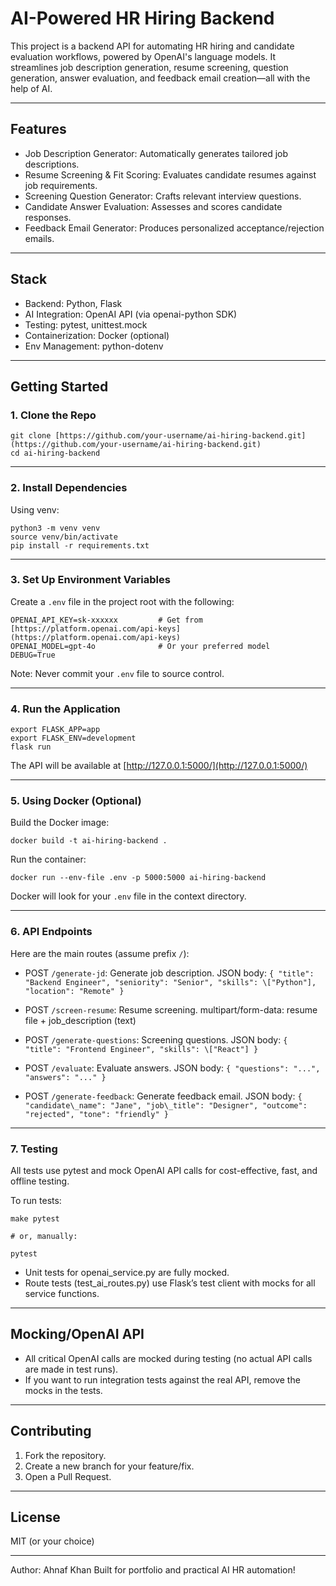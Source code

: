 # AI-Powered HR Hiring Backend

This project is a backend API for automating HR hiring and candidate evaluation workflows, powered by OpenAI's language models. It streamlines job description generation, resume screening, question generation, answer evaluation, and feedback email creation—all with the help of AI.

---

## Features

* Job Description Generator: Automatically generates tailored job descriptions.
* Resume Screening & Fit Scoring: Evaluates candidate resumes against job requirements.
* Screening Question Generator: Crafts relevant interview questions.
* Candidate Answer Evaluation: Assesses and scores candidate responses.
* Feedback Email Generator: Produces personalized acceptance/rejection emails.

---

## Stack

* Backend: Python, Flask
* AI Integration: OpenAI API (via openai-python SDK)
* Testing: pytest, unittest.mock
* Containerization: Docker (optional)
* Env Management: python-dotenv

---

## Getting Started

### 1. Clone the Repo

```
git clone [https://github.com/your-username/ai-hiring-backend.git](https://github.com/your-username/ai-hiring-backend.git)
cd ai-hiring-backend
```

---

### 2. Install Dependencies

Using venv:
```
python3 -m venv venv
source venv/bin/activate
pip install -r requirements.txt
```

---

### 3. Set Up Environment Variables

Create a `.env` file in the project root with the following:
```
OPENAI_API_KEY=sk-xxxxxx         # Get from [https://platform.openai.com/api-keys](https://platform.openai.com/api-keys)
OPENAI_MODEL=gpt-4o              # Or your preferred model
DEBUG=True
```
Note: Never commit your `.env` file to source control.

---

### 4. Run the Application

```
export FLASK_APP=app
export FLASK_ENV=development
flask run
```

The API will be available at [http://127.0.0.1:5000/](http://127.0.0.1:5000/)

---

### 5. Using Docker (Optional)

Build the Docker image:
```
docker build -t ai-hiring-backend .
```

Run the container:
```
docker run --env-file .env -p 5000:5000 ai-hiring-backend
```
Docker will look for your `.env` file in the context directory.

---

### 6. API Endpoints

Here are the main routes (assume prefix `/`):

* POST `/generate-jd`: Generate job description.
  JSON body: `{ "title": "Backend Engineer", "seniority": "Senior", "skills": \["Python"], "location": "Remote" }`

* POST `/screen-resume`: Resume screening.
  multipart/form-data: resume file + job\_description (text)

* POST `/generate-questions`: Screening questions.
  JSON body: `{ "title": "Frontend Engineer", "skills": \["React"] }`

* POST `/evaluate`: Evaluate answers.
  JSON body: `{ "questions": "...", "answers": "..." }`

* POST `/generate-feedback`: Generate feedback email.
  JSON body: `{ "candidate\_name": "Jane", "job\_title": "Designer", "outcome": "rejected", "tone": "friendly" }`

---

### 7. Testing

All tests use pytest and mock OpenAI API calls for cost-effective, fast, and offline testing.

To run tests:
```
make pytest

# or, manually:

pytest
```

* Unit tests for openai\_service.py are fully mocked.
* Route tests (test\_ai\_routes.py) use Flask’s test client with mocks for all service functions.

---

## Mocking/OpenAI API

* All critical OpenAI calls are mocked during testing (no actual API calls are made in test runs).
* If you want to run integration tests against the real API, remove the mocks in the tests.

---

## Contributing

1. Fork the repository.
2. Create a new branch for your feature/fix.
3. Open a Pull Request.

---

## License

MIT (or your choice)

---

Author:
Ahnaf Khan
Built for portfolio and practical AI HR automation!

